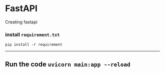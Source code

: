 # FastAPI
Creating fastapi

### install `requirement.txt`

`pip install -r requirement`

-----------------------------------------
## Run the code `uvicorn main:app --reload`
